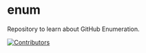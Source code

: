 # enum
Repository to learn about GitHub Enumeration.















































































































[![Contributors](https://img.shields.io/badge/Contributors-3-brightgreen)](https://github.com/EurydiceCorp/enum/graphs/contributors)
